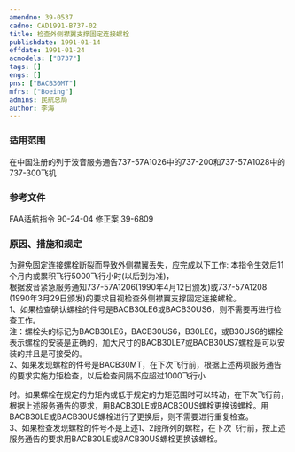```yaml
---
amendno: 39-0537  
cadno: CAD1991-B737-02  
title: 检查外侧襟翼支撑固定连接螺栓  
publishdate: 1991-01-14  
effdate: 1991-01-24  
acmodels: ["B737"]  
tags: []  
engs: []  
pns: ["BACB30MT"]  
mfrs: ["Boeing"]  
admins: 民航总局  
author: 李海  
---
```

  
### 适用范围  
在中国注册的列于波音服务通告737-57A1026中的737-200和737-57A1028中的737-300飞机  
  
<!--more-->  
### 参考文件  
  FAA适航指令 90-24-04 修正案 39-6809  
  
### 原因、措施和规定  

  为避免固定连接螺栓断裂而导致外侧襟翼丢失，应完成以下工作:     本指令生效后11个月内或累积飞行5000飞行小时(以后到为准)，  
根据波音紧急服务通知737-57A1206(1990年4月12日颁发)或737-57A1208 (1990年3月29日颁发)的要求目视检查外侧襟翼支撑固定连接螺栓。  
  1、如果检查确认螺栓的件号是BACB30LE6或BACB30US6，则不需要再进行检查工作。  
  注：螺栓头的标记为BACB30LE6，BACB30US6，B30LE6，或B30US6的螺栓表示螺栓的安装是正确的，加大尺寸的BACB30LE7或BACB30US7螺栓是可以安装的并且是可接受的。  
  2、如果发现螺栓的件号是BACB30MT，在下次飞行前，根据上述两项服务通告的要求实施力矩检查，以后检查间隔不应超过1000飞行小  
  
时。如果螺栓在规定的力矩内或低于规定的力矩范围时可以转动，在下次飞行前，根据上述服务通告的要求，用BACB30LE或BACB30US螺栓更换该螺栓。用BACB30LE或BACB30US螺栓进行了更换后，则不需要进行重复检查。  
  3、如果检查发现螺栓的件号不是上述1、2段所列的螺栓，在下次飞行前，按上述服务通告的要求用BACB30LE或BACB30US螺栓更换该螺栓。  
